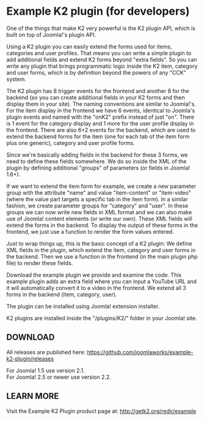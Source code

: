 Example K2 plugin (for developers)
=================

One of the things that make K2 very powerful is the K2 plugin API, which is built on top of Joomla!'s plugin API.

Using a K2 plugin you can easily extend the forms used for items, categories and user profiles.
That means you can write a simple plugin to add additional fields and extend K2 forms beyond "extra fields". So you can write any plugin that brings programmatic logic inside the K2 item, category and user forms, which is by definition beyond the powers of any "CCK" system.

The K2 plugin has 8 trigger events for the frontend and another 8 for the backend (so you can create additional fields in your K2 forms and then display them in your site). The naming conventions are similar to Joomla!'s. For the item display in the frontend we have 6 events, identical to Joomla's plugin events and named with the "onK2" prefix instead of just "on". There is 1 event for the category display and 1 more for the user profile display in the frontend. There are also 6+2 events for the backend, which are used to extend the backend forms for the item (one for each tab of the item form plus one generic), category and user profile forms.

Since we're basically adding fields in the backend for these 3 forms, we need to define these fields somewhere. We do so inside the XML of the plugin by defining additional "groups" of parameters (or fields in Joomla! 1.6+).

If we want to extend the item form for example, we create a new parameter <params> group with the attribute "name" and value "item-content" or "item-video" (where the value part targets a specific tab in the item form). In a similar fashion, we create parameter groups for "category" and "user". In these groups we can now write new fields in XML format and we can also make use of Joomla! content elements (or write our own). These XML fields will extend the forms in the backend. To display the output of these forms in the frontend, we just use a function to render the form values entered.

Just to wrap things up, this is the basic concept of a K2 plugin: We define XML fields in the plugin, which extend the item, category and user forms in the backend. Then we use a function in the frontend (in the main plugin php file) to render these fields.

Download the example plugin we provide and examine the code. This example plugin adds an extra field where you can input a YouTube URL and it will automatically convert it to a video in the frontend. We extend all 3 forms in the backend (item, category, user).

The plugin can be installed using Joomla! extension installer.

K2 plugins are installed inside the "/plugins/K2/" folder in your Joomla! site.


## DOWNLOAD
All releases are published here: https://github.com/joomlaworks/example-k2-plugin/releases

For Joomla! 1.5 use version 2.1.<br />
For Joomla! 2.5 or newer use version 2.2.


## LEARN MORE
Visit the Example K2 Plugin product page at: http://getk2.org/redir/example
